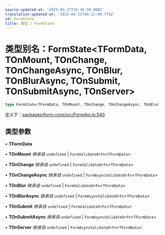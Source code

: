 ```yaml
---
source-updated-at: '2025-03-27T10:36:50.000Z'
translation-updated-at: '2025-04-12T04:12:40.775Z'
id: FormState
title: 类型 / FormState
---
```

# 类型别名：FormState\<TFormData, TOnMount, TOnChange, TOnChangeAsync, TOnBlur, TOnBlurAsync, TOnSubmit, TOnSubmitAsync, TOnServer\>

```ts
type FormState<TFormData, TOnMount, TOnChange, TOnChangeAsync, TOnBlur, TOnBlurAsync, TOnSubmit, TOnSubmitAsync, TOnServer> = BaseFormState<TFormData, TOnMount, TOnChange, TOnChangeAsync, TOnBlur, TOnBlurAsync, TOnSubmit, TOnSubmitAsync, TOnServer> & DerivedFormState<TFormData, TOnMount, TOnChange, TOnChangeAsync, TOnBlur, TOnBlurAsync, TOnSubmit, TOnSubmitAsync, TOnServer>;
```

定义于：[packages/form-core/src/FormApi.ts:540](https://github.com/TanStack/form/blob/main/packages/form-core/src/FormApi.ts#L540)

## 类型参数

• **TFormData**

• **TOnMount** *继承自* `undefined` \| `FormValidateOrFn`\<`TFormData`\>

• **TOnChange** *继承自* `undefined` \| `FormValidateOrFn`\<`TFormData`\>

• **TOnChangeAsync** *继承自* `undefined` \| `FormAsyncValidateOrFn`\<`TFormData`\>

• **TOnBlur** *继承自* `undefined` \| `FormValidateOrFn`\<`TFormData`\>

• **TOnBlurAsync** *继承自* `undefined` \| `FormAsyncValidateOrFn`\<`TFormData`\>

• **TOnSubmit** *继承自* `undefined` \| `FormValidateOrFn`\<`TFormData`\>

• **TOnSubmitAsync** *继承自* `undefined` \| `FormAsyncValidateOrFn`\<`TFormData`\>

• **TOnServer** *继承自* `undefined` \| `FormAsyncValidateOrFn`\<`TFormData`\>
